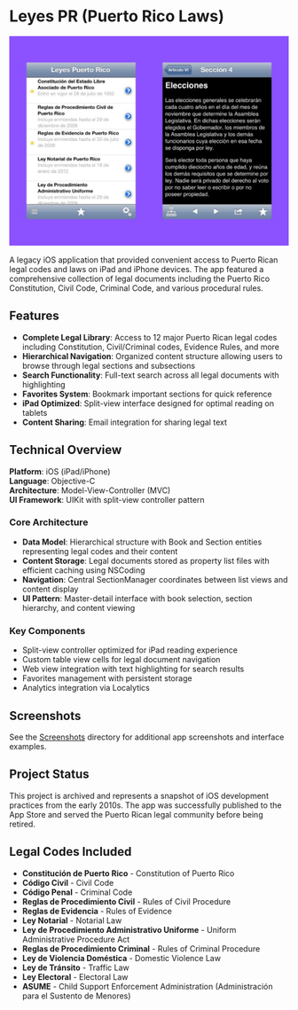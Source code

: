 # Leyes PR (Puerto Rico Laws)

![Leyes PR Cover](cover.jpg)

A legacy iOS application that provided convenient access to Puerto Rican legal codes and laws on iPad and iPhone devices. The app featured a comprehensive collection of legal documents including the Puerto Rico Constitution, Civil Code, Criminal Code, and various procedural rules.

## Features

- **Complete Legal Library**: Access to 12 major Puerto Rican legal codes including Constitution, Civil/Criminal codes, Evidence Rules, and more
- **Hierarchical Navigation**: Organized content structure allowing users to browse through legal sections and subsections
- **Search Functionality**: Full-text search across all legal documents with highlighting
- **Favorites System**: Bookmark important sections for quick reference
- **iPad Optimized**: Split-view interface designed for optimal reading on tablets
- **Content Sharing**: Email integration for sharing legal text

## Technical Overview

**Platform**: iOS (iPad/iPhone)  
**Language**: Objective-C  
**Architecture**: Model-View-Controller (MVC)  
**UI Framework**: UIKit with split-view controller pattern  

### Core Architecture

- **Data Model**: Hierarchical structure with Book and Section entities representing legal codes and their content
- **Content Storage**: Legal documents stored as property list files with efficient caching using NSCoding
- **Navigation**: Central SectionManager coordinates between list views and content display
- **UI Pattern**: Master-detail interface with book selection, section hierarchy, and content viewing

### Key Components

- Split-view controller optimized for iPad reading experience
- Custom table view cells for legal document navigation
- Web view integration with text highlighting for search results
- Favorites management with persistent storage
- Analytics integration via Localytics

## Screenshots

See the [Screenshots](./Screenshots) directory for additional app screenshots and interface examples.

## Project Status

This project is archived and represents a snapshot of iOS development practices from the early 2010s. The app was successfully published to the App Store and served the Puerto Rican legal community before being retired.

## Legal Codes Included

- **Constitución de Puerto Rico** - Constitution of Puerto Rico
- **Código Civil** - Civil Code
- **Código Penal** - Criminal Code
- **Reglas de Procedimiento Civil** - Rules of Civil Procedure
- **Reglas de Evidencia** - Rules of Evidence
- **Ley Notarial** - Notarial Law
- **Ley de Procedimiento Administrativo Uniforme** - Uniform Administrative Procedure Act
- **Reglas de Procedimiento Criminal** - Rules of Criminal Procedure
- **Ley de Violencia Doméstica** - Domestic Violence Law
- **Ley de Tránsito** - Traffic Law
- **Ley Electoral** - Electoral Law
- **ASUME** - Child Support Enforcement Administration (Administración para el Sustento de Menores)
